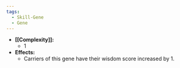 ```yaml
---
tags:
  - Skill-Gene
  - Gene
---
```

- **[[Complexity]]:**
	- 1
- **Effects:**
	- Carriers of this gene have their wisdom score increased by 1.